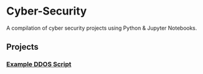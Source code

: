 # Cyber-Security

A compilation of cyber security projects using Python & Jupyter Notebooks.

## Projects 

### [Example DDOS Script](https://github.com/DaveRoppo/Data-Analysis/tree/main/COVID19)
